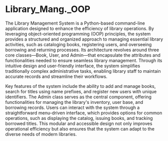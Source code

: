 # Library_Mang._OOP

The Library Management System is a Python-based command-line application designed to enhance the efficiency of library operations. By leveraging object-oriented programming (OOP) principles, the system provides a structured and organized approach to managing essential library activities, such as cataloging books, registering users, and overseeing borrowing and returning processes. Its architecture revolves around three core classes—Book, User, and Admin—that encapsulate the attributes and functionalities needed to ensure seamless library management. Through its intuitive design and user-friendly interface, the system simplifies traditionally complex administrative tasks, enabling library staff to maintain accurate records and streamline their workflows.

Key features of the system include the ability to add and manage books, search for titles using name prefixes, and register new users with unique identifiers. The Admin class serves as the central component, offering functionalities for managing the library's inventory, user base, and borrowing records. Users can interact with the system through a straightforward menu-driven interface, which provides options for common operations, such as displaying the catalog, issuing books, and tracking borrowed titles. This modular and accessible design not only improves operational efficiency but also ensures that the system can adapt to the diverse needs of modern libraries.
